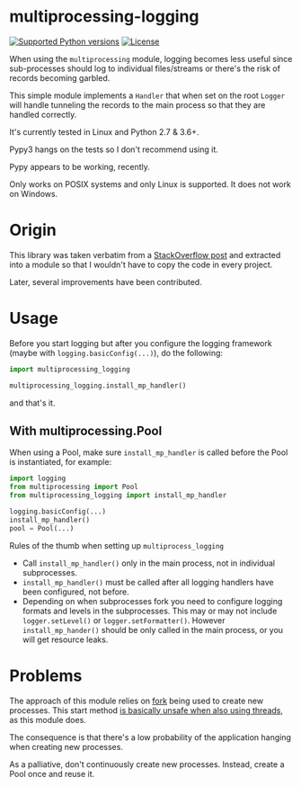 # multiprocessing-logging

[![Supported Python versions](https://img.shields.io/pypi/pyversions/multiprocessing-logging.svg)](https://pypi.python.org/pypi/multiprocessing-logging/)
[![License](https://img.shields.io/pypi/l/multiprocessing-logging.svg)](https://pypi.python.org/pypi/multiprocessing-logging/)


When using the `multiprocessing` module, logging becomes less useful since
sub-processes should log to individual files/streams or there's the risk of
records becoming garbled.

This simple module implements a `Handler` that when set on the root
`Logger` will handle tunneling the records to the main process so that
they are handled correctly.

It's currently tested in Linux and Python 2.7 & 3.6+.

Pypy3 hangs on the tests so I don't recommend using it.

Pypy appears to be working, recently.

Only works on POSIX systems and only Linux is supported. It does not work on Windows.

# Origin

This library was taken verbatim from a [StackOverflow post](http://stackoverflow.com/questions/641420/how-should-i-log-while-using-multiprocessing-in-python)
and extracted into a module so that I wouldn't have to copy the code in every
project.

Later, several improvements have been contributed.

# Usage

Before you start logging but after you configure the logging framework (maybe with `logging.basicConfig(...)`), do the following:

```py
import multiprocessing_logging

multiprocessing_logging.install_mp_handler()
```

and that's it.

## With multiprocessing.Pool

When using a Pool, make sure `install_mp_handler` is called before the Pool is instantiated, for example:

```py
import logging
from multiprocessing import Pool
from multiprocessing_logging import install_mp_handler

logging.basicConfig(...)
install_mp_handler()
pool = Pool(...)
```

Rules of the thumb when setting up `multiprocess_logging`

- Call `install_mp_handler()` only in the main process, not in individual subprocesses.
- `install_mp_handler()` must be called after all logging handlers have been configured, not before.
- Depending on when subprocesses fork you need to configure logging formats and levels in the subprocesses.
  This may or may not include `logger.setLevel()` or `logger.setFormatter()`. However `install_mp_hander()`
  should be only called in the main process, or you will get resource leaks.

# Problems
The approach of this module relies on
[fork](https://docs.python.org/3.9/library/multiprocessing.html#multiprocessing.set_start_method)
being used to create new processes. This start method
[is basically unsafe when also using threads](https://bugs.python.org/issue37429),
as this module does.

The consequence is that there's a low probability of the application hanging
when creating new processes.

As a palliative, don't continuously create new processes. Instead, create a
Pool once and reuse it.
